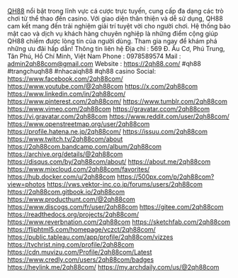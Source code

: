 <a href="https://2qh88.com/">QH88</a> nổi bật trong lĩnh vực cá cược trực tuyến, cung cấp đa dạng các trò chơi từ thể thao đến casino. Với giao diện thân thiện và dễ sử dụng, QH88 cam kết mang đến trải nghiệm giải trí tuyệt vời cho người chơi. Hệ thống bảo mật cao và dịch vụ khách hàng chuyên nghiệp là những điểm cộng giúp QH88 chiếm được lòng tin của người dùng. Tham gia ngay để khám phá những ưu đãi hấp dẫn!
Thông tin liên hệ
Địa chỉ : 569 Đ. Âu Cơ, Phú Trung, Tân Phú, Hồ Chí Minh, Việt Nam
Phone : 0978589574
Mail : admin2qh88com@gmail.com
Website : https://2qh88.com/
#qh88 #trangchuqh88 #nhacaiqh88 #qh88 casino
Social:
https://www.facebook.com/2qh88com/
https://www.youtube.com/@2qh88com
https://x.com/2qh88com
https://www.linkedin.com/in/2qh88com/
https://www.pinterest.com/2qh88com/
https://www.tumblr.com/2qh88com
https://www.vimeo.com/2qh88com
https://gravatar.ccom/2qh88com
https://vi.gravatar.com/2qh88com
https://www.reddit.com/user/2qh88com/
https://www.openstreetmap.org/user/2qh88com
https://profile.hatena.ne.jp/2qh88com/
https://issuu.com/2qh88com
https://www.twitch.tv/2qh88com/about
https://2qh88com.bandcamp.com/album/2qh88com
https://archive.org/details/@2qh88com
https://disqus.com/by/2qh88com/about/
https://about.me/2qh88com
https://www.mixcloud.com/2qh88com/favorites/
https://hub.docker.com/u/2qh88com
https://500px.com/p/2qh88com?view=photos
https://vws.vektor-inc.co.jp/forums/users/2qh88com
https://2qh88com.gitbook.io/2qh88com
https://www.producthunt.com/@2qh88com
https://www.discogs.com/fr/user/2qh88com
https://gitee.com/2qh88com
https://readthedocs.org/projects/2qh88com/
https://www.reverbnation.com/2qh88com
https://sketchfab.com/2qh88com
https://fliphtml5.com/homepage/vczct/2qh88com/
https://public.tableau.com/app/profile/2qh88com/vizzes
https://tvchrist.ning.com/profile/2qh88com
https://cdn.muvizu.com/Profile/2qh88com/Latest
https://www.credly.com/users/2qh88com/badges
https://heylink.me/2qh88com/
https://my.archdaily.com/us/@2qh88com
